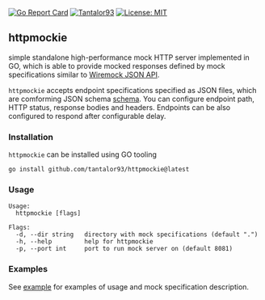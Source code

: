 [![Go Report Card](https://goreportcard.com/badge/github.com/tantalor93/httpmockie)](https://goreportcard.com/report/github.com/tantalor93/httpmockie)
[![Tantalor93](https://circleci.com/gh/Tantalor93/httpmockie/tree/master.svg?style=svg)](https://circleci.com/gh/Tantalor93/httpmockie?branch=master)
[![License: MIT](https://img.shields.io/badge/License-MIT-yellow.svg)](https://github.com/tantalor93/httpmockie/blob/master/LICENSE)

## httpmockie
simple standalone high-performance mock HTTP server implemented in GO, which is able to provide mocked responses defined by 
mock specifications similar to [Wiremock JSON API](https://wiremock.org/docs/stubbing/).

`httpmockie` accepts endpoint specifications specified as JSON files, which are comforming JSON schema [schema](internal/mockspec/specification.json).
You can configure endpoint path, HTTP status, response bodies and headers. Endpoints can be also configured to respond after configurable delay.

### Installation
`httpmockie` can be installed using GO tooling

```
go install github.com/tantalor93/httpmockie@latest
```

### Usage
```
Usage:
  httpmockie [flags]

Flags:
  -d, --dir string   directory with mock specifications (default ".")
  -h, --help         help for httpmockie
  -p, --port int     port to run mock server on (default 8081)
```

### Examples
See [example](docs/example.md) for examples of usage and mock specification description.
